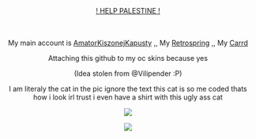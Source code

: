 <div align="center">

ㅤㅤㅤㅤ<p>  [! HELP PALESTINE !](https://arab.org/click-to-help/palestine/) <p/>
</div>
<div align="center">

ㅤㅤㅤㅤ<p> My main account is [AmatorKiszonejKapusty](https://github.com/AmatorKiszonejKapusty) ,, My [Retrospring](https://retrospring.net/@Maslo) ,, My [Carrd](https://masllo.carrd.co)<p/>
<p>Attaching this github to my oc skins because yes</p>
<p>(Idea stolen from @Vilipender :P)</p>
<p> I am literaly the cat in the pic ignore the text this cat is so me coded thats how i look irl trust i even have a shirt with this ugly ass cat</p>
</div>

<p align="center">
<img src="https://media.discordapp.net/attachments/684498367274811409/1263250848989974631/20240507_041521.jpg?ex=66998d88&is=66983c08&hm=891739f8f45b279f67a64358707e681a748a2bd3bcfe6f36a4e5dd395d6b78cf&=&format=webp&width=500&height=500"/>
<p align="center">
<img src="https://media.discordapp.net/attachments/684498367274811409/1263250849224724480/Screenshot_20240509_010507_Google.jpg?ex=66998d88&is=66983c08&hm=88e1137692b106a0f0c80738b284abb80b0618e499240df8637524de59839057&=&format=webp&width=500&height=500"/>
</p>
